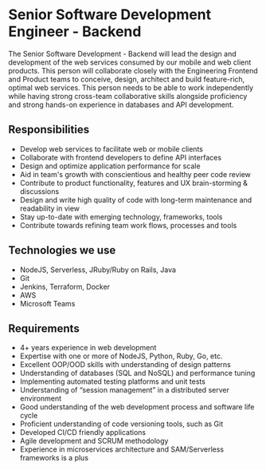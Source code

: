 # Senior Software Development Engineer - Backend

The Senior Software Development - Backend will lead the design and development of the web services consumed by our mobile and web client products. This person will collaborate closely with the Engineering Frontend and Product teams to conceive, design, architect and build feature-rich, optimal web services. This person needs to be able to work independently while having strong cross-team collaborative skills alongside proficiency and strong hands-on experience in databases and API development.

## Responsibilities

- Develop web services to facilitate web or mobile clients
- Collaborate with frontend developers to define API interfaces
- Design and optimize application performance for scale
- Aid in team's growth with conscientious and healthy peer code review
- Contribute to product functionality, features and UX brain-storming & discussions
- Design and write high quality of code with long-term maintenance and readability in view
- Stay up-to-date with emerging technology, frameworks, tools
- Contribute towards refining team work flows, processes and tools

## Technologies we use

- NodeJS, Serverless, JRuby/Ruby on Rails, Java
- Git
- Jenkins, Terraform, Docker
- AWS
- Microsoft Teams

## Requirements

- 4+ years experience in web development
- Expertise with one or more of NodeJS, Python, Ruby, Go, etc.
- Excellent OOP/OOD skills with understanding of design patterns
- Understanding of databases (SQL and NoSQL) and performance tuning
- Implementing automated testing platforms and unit tests
- Understanding of “session management” in a distributed server environment
- Good understanding of the web development process and software life cycle
- Proficient understanding of code versioning tools, such as Git
- Developed CI/CD friendly applications
- Agile development and SCRUM methodology
- Experience in microservices architecture and SAM/Serverless frameworks is a plus
